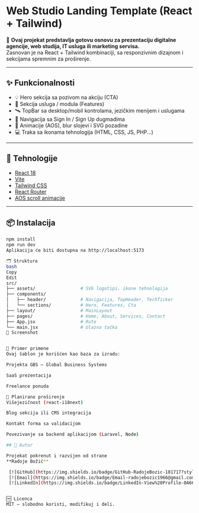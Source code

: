 # Web Studio Landing Template (React + Tailwind)

🎯 **Ovaj projekat predstavlja gotovu osnovu za prezentaciju digitalne agencije, web studija, IT usluga ili marketing servisa.**  
Zasnovan je na React + Tailwind kombinaciji, sa responzivnim dizajnom i sekcijama spremnim za proširenje.

---

## ✨ Funkcionalnosti

- 💡 Hero sekcija sa pozivom na akciju (CTA)
- 🧱 Sekcija usluga / modula (Features)
- 🛰️ TopBar sa desktop/mobil kontrolama, jezičkim menijem i uslugama
- 📜 Navigacija sa Sign In / Sign Up dugmadima
- 💫 Animacije (AOS), blur slojevi i SVG pozadine
- 💻 Traka sa ikonama tehnologija (HTML, CSS, JS, PHP...)

---

## 🧰 Tehnologije

- [React 18](https://reactjs.org/)
- [Vite](https://vitejs.dev/)
- [Tailwind CSS](https://tailwindcss.com/)
- [React Router](https://reactrouter.com/)
- [AOS scroll animacije](https://michalsnik.github.io/aos/)

---

## 📦 Instalacija

```bash
npm install
npm run dev
Aplikacija će biti dostupna na http://localhost:5173

🗂️ Struktura
bash
Copy
Edit
src/
├── assets/                 # SVG logotipi, ikone tehnologija
├── components/
│   ├── header/             # Navigacija, TopHeader, TechTicker
│   └── sections/           # Hero, Features, Cta
├── layout/                 # MainLayout
├── pages/                  # Home, About, Services, Contact
├── App.jsx                 # Rute
└── main.jsx                # Ulazna tačka
📸 Screenshot


🔗 Primer primene
Ovaj šablon je korišćen kao baza za izradu:

Projekta GBS – Global Business Systems

SaaS prezentacija

Freelance ponuda

🔄 Planirano proširenje
Višejezičnost (react-i18next)

Blog sekcija ili CMS integracija

Kontakt forma sa validacijom

Povezivanje sa backend aplikacijom (Laravel, Node)

## 🤝 Autor

Projekat pokrenut i razvijen od strane  
**Radoje Božić**

 [![GitHub](https://img.shields.io/badge/GitHub-RadojeBozic-181717?style=for-the-badge&logo=github)](https://github.com/RadojeBozic)  
 [![Email](https://img.shields.io/badge/Email-radojebozic1966@gmail.com-D14836?style=for-the-badge&logo=gmail&logoColor=white)](mailto:radojebozic1966@gmail.com)  
 [![LinkedIn](https://img.shields.io/badge/LinkedIn-View%20Profile-0A66C2?style=for-the-badge&logo=linkedin&logoColor=white)](https://www.linkedin.com/in/radoje-bo%C5%BEi%C4%87-9b199930b/)


🆓 Licenca
MIT – slobodno koristi, modifikuj i deli.